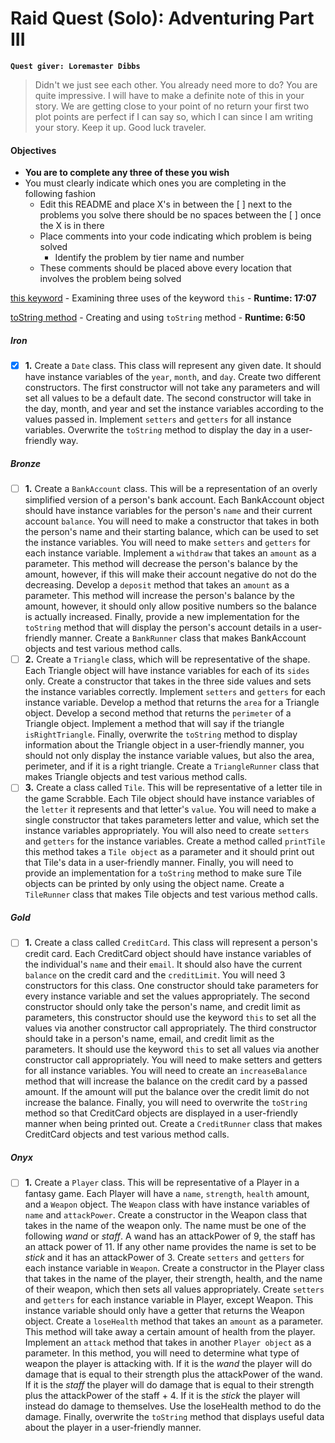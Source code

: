 # Raid Quest (Solo): Adventuring Part III
**`Quest giver: Loremaster Dibbs`**
>Didn't we just see each other.  You already need more to do?  You are quite impressive.  I will have to make a definite note of this in your story.  We are getting close to your point of no return your first two plot points are perfect if I can say so, which I can since I am writing your story.  Keep it up.  Good luck traveler.

#### Objectives
- **You are to complete any three of these you wish**
- You must clearly indicate which ones you are completing in the following fashion
  - Edit this README and place X's in between the [ ] next to the problems you solve there should be no spaces between the [ ] once the X is in there
  - Place comments into your code indicating which problem is being solved
    - Identify the problem by tier name and number
  - These comments should be placed above every location that involves the problem being solved
  
[this keyword](https://youtu.be/N2n8nscH4M8) - Examining three uses of the keyword `this` - **Runtime: 17:07**

[toString method](https://youtu.be/89fmxwbF4Tw) - Creating and using `toString` method - **Runtime: 6:50**

##### Iron
- [X] **1.** Create a `Date` class.  This class will represent any given date.  It should have instance variables of the `year`, `month`, and `day`.  Create two different constructors.  The first constructor will not take any parameters and will set all values to be a default date.  The second constructor will take in the day, month, and year and set the instance variables according to the values passed in.  Implement `setters` and `getters` for all instance variables.  Overwrite the `toString` method to display the day in a user-friendly way.

##### Bronze
- [ ] **1.** Create a `BankAccount` class.  This will be a representation of an overly simplified version of a person's bank account.  Each BankAccount object should have instance variables for the person's `name` and their current account `balance`.  You will need to make a constructor that takes in both the person's name and their starting balance, which can be used to set the instance variables.  You will need to make `setters` and `getters` for each instance variable.  Implement a `withdraw` that takes an `amount` as a parameter.  This method will decrease the person's balance by the amount, however, if this will make their account negative do not do the decreasing.  Develop a `deposit` method that takes an `amount` as a parameter.  This method will increase the person's balance by the amount, however, it should only allow positive numbers so the balance is actually increased.  Finally, provide a new implementation for the `toString` method that will display the person's account details in a user-friendly manner.  Create a `BankRunner` class that makes BankAccount objects and test various method calls.
- [ ] **2.** Create a `Triangle` class, which will be representative of the shape.  Each Triangle object will have instance variables for each of its `sides` only.  Create a constructor that takes in the three side values and sets the instance variables correctly.  Implement `setters` and `getters` for each instance variable.  Develop a method that returns the `area` for a Triangle object.  Develop a second method that returns the `perimeter` of a Triangle object. Implement a method that will say if the triangle `isRightTriangle`.  Finally, overwrite the `toString` method to display information about the Triangle object in a user-friendly manner, you should not only display the instance variable values, but also the area, perimeter, and if it is a right triangle.  Create a `TriangleRunner` class that makes Triangle objects and test various method calls.
- [ ] **3.** Create a class called `Tile`.  This will be representative of a letter tile in the game Scrabble.  Each Tile object should have instance variables of the `letter` it represents and that letter's `value`.  You will need to make a single constructor that takes parameters letter and value, which set the instance variables appropriately.  You will also need to create `setters` and `getters` for the instance variables.  Create a method called `printTile` this method takes a `Tile object` as a parameter and it should print out that Tile's data in a user-friendly manner.  Finally, you will need to provide an implementation for a `toString` method to make sure Tile objects can be printed by only using the object name. Create a `TileRunner` class that makes Tile objects and test various method calls.

##### Gold
- [ ] **1.** Create a class called `CreditCard`.  This class will represent a person's credit card.  Each CreditCard object should have instance variables of the individual's `name` and their `email`. It should also have the current `balance` on the credit card and the `creditLimit`.  You will need 3 constructors for this class.  One constructor should take parameters for every instance variable and set the values appropriately.  The second constructor should only take the person's name, and credit limit as parameters, this constructor should use the keyword `this` to set all the values via another constructor call appropriately.  The third constructor should take in a person's name, email, and credit limit as the parameters.  It should use the keyword `this` to set all values via another constructor call appropriately.  You will need to make setters and getters for all instance variables.  You will need to create an `increaseBalance` method that will increase the balance on the credit card by a passed amount.  If the amount will put the balance over the credit limit do not increase the balance.  Finally, you will need to overwrite the `toString` method so that CreditCard objects are displayed in a user-friendly manner when being printed out.  Create a `CreditRunner` class that makes CreditCard objects and test various method calls.

##### Onyx
- [ ] **1.** Create a `Player` class.  This will be representative of a Player in a fantasy game.  Each Player will have a `name`, `strength`, `health` amount, and a `Weapon` object.  The `Weapon` class with have instance variables of `name` and `attackPower`.  Create a constructor in the Weapon class that takes in the name of the weapon only.  The name must be one of the following *wand* or *staff*. A wand has an attackPower of 9, the staff has an attack power of 11.  If any other name provides the name is set to be *stick* and it has an attackPower of 3.  Create `setters` and `getters` for each instance variable in `Weapon`. Create a constructor in the Player class that takes in the name of the player, their strength, health, and the name of their weapon, which then sets all values appropriately.  Create `setters` and `getters` for each instance variable in Player, except Weapon. This instance variable should only have a getter that returns the Weapon object.  Create a `loseHealth` method that takes an `amount` as a parameter.  This method will take away a certain amount of health from the player.  Implement an `attack` method that takes in another `Player object` as a parameter.  In this method, you will need to determine what type of weapon the player is attacking with.  If it is the *wand* the player will do damage that is equal to their strength plus the attackPower of the wand.  If it is the *staff* the player will do damage that is equal to their strength plus the attackPower of the staff + 4.  If it is the *stick* the player will instead do damage to themselves.  Use the loseHealth method to do the damage. Finally, overwrite the `toString` method that displays useful data about the player in a user-friendly manner.
